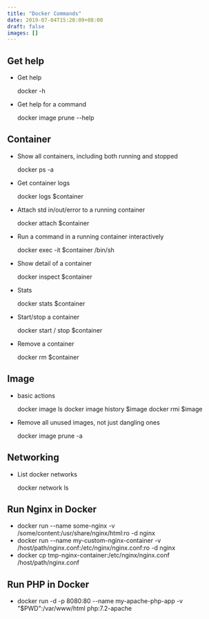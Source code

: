 ```yaml
---
title: "Docker Commands"
date: 2019-07-04T15:28:09+08:00
draft: false
images: []
---
```


## Get help

- Get help

    docker -h

- Get help for a command

    docker image prune --help


## Container

- Show all containers, including both running and stopped

    docker ps -a

- Get container logs

    docker logs $container

- Attach std in/out/error to a running container

    docker attach $container

- Run a command in a running container interactively

    docker exec -it $container /bin/sh

- Show detail of a container

    docker inspect $container

- Stats

    docker stats $container

- Start/stop a container

    docker start / stop $container

- Remove a container

    docker rm $container

## Image

- basic actions

    docker image ls
    docker image history $image
    docker rmi $image

- Remove all unused images, not just dangling ones

    docker image prune -a

## Networking

- List docker networks

    docker network ls

## Run Nginx in Docker

- docker run --name some-nginx -v /some/content:/usr/share/nginx/html:ro -d nginx
- docker run --name my-custom-nginx-container -v /host/path/nginx.conf:/etc/nginx/nginx.conf:ro -d nginx
- docker cp tmp-nginx-container:/etc/nginx/nginx.conf /host/path/nginx.conf

## Run PHP in Docker

- docker run -d -p 8080:80 --name my-apache-php-app -v "$PWD":/var/www/html php:7.2-apache
